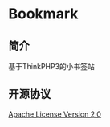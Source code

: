 # Bookmark

## 简介
    
基于ThinkPHP3的小书签站

## 开源协议
    
[Apache License Version 2.0](https://github.com/LittleJake/bookmark-demo/blob/master/LICENSE)

